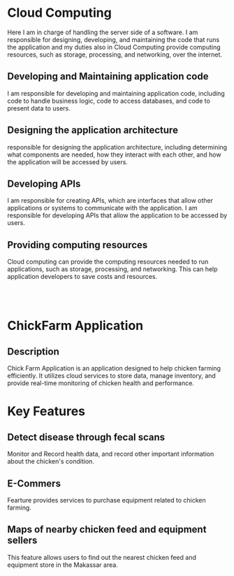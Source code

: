 # Cloud Computing
Here I am in charge of handling the server side of a software. I am responsible for designing, developing, and maintaining the code that runs the application and my duties also in Cloud Computing provide computing resources, such as storage, processing, and networking, over the internet.

## Developing and Maintaining application code
I am responsible for developing and maintaining application code, including code to handle business logic, code to access databases, and code to present data to users.

## Designing the application architecture
responsible for designing the application architecture, including determining what components are needed, how they interact with each other, and how the application will be accessed by users.

## Developing APIs
I am responsible for creating APIs, which are interfaces that allow other applications or systems to communicate with the application. I am responsible for developing APIs that allow the application to be accessed by users.

## Providing computing resources
Cloud computing can provide the computing resources needed to run applications, such as storage, processing, and networking. This can help application developers to save costs and resources.

<br><br>
# ChickFarm Application

## Description
Chick Farm Application is an application designed to help chicken farming efficiently. It utilizes cloud services to store data, manage inventory, and provide real-time monitoring of chicken health and performance.

# Key Features

## Detect disease through fecal scans
Monitor and Record health data, and record other important information about the chicken's condition.

## E-Commers
Fearture provides services to purchase equipment related to chicken farming.

## Maps of nearby chicken feed and equipment sellers
This feature allows users to find out the nearest chicken feed and equipment store in the Makassar area. 
